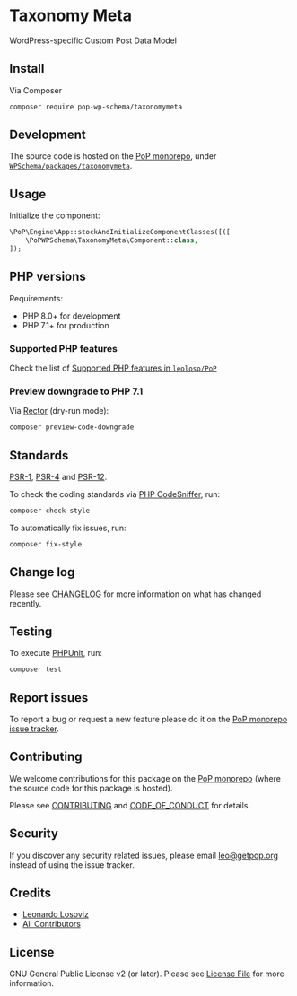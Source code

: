 # Taxonomy Meta

<!--
[![Build Status][ico-travis]][link-travis]
[![Quality Score][ico-code-quality]][link-code-quality]
[![Software License][ico-license]](LICENSE.md)
[![Latest Version on Packagist][ico-version]][link-packagist]
[![Coverage Status][ico-scrutinizer]][link-scrutinizer]
[![Total Downloads][ico-downloads]][link-downloads]
-->

WordPress-specific Custom Post Data Model

## Install

Via Composer

``` bash
composer require pop-wp-schema/taxonomymeta
```

## Development

The source code is hosted on the [PoP monorepo](https://github.com/leoloso/PoP), under [`WPSchema/packages/taxonomymeta`](https://github.com/leoloso/PoP/tree/master/layers/WPSchema/packages/taxonomymeta).

## Usage

Initialize the component:

``` php
\PoP\Engine\App::stockAndInitializeComponentClasses([([
    \PoPWPSchema\TaxonomyMeta\Component::class,
]);
```

## PHP versions

Requirements:

- PHP 8.0+ for development
- PHP 7.1+ for production

### Supported PHP features

Check the list of [Supported PHP features in `leoloso/PoP`](https://github.com/leoloso/PoP/blob/master/docs/supported-php-features.md)

### Preview downgrade to PHP 7.1

Via [Rector](https://github.com/rectorphp/rector) (dry-run mode):

```bash
composer preview-code-downgrade
```

## Standards

[PSR-1](https://www.php-fig.org/psr/psr-1), [PSR-4](https://www.php-fig.org/psr/psr-4) and [PSR-12](https://www.php-fig.org/psr/psr-12).

To check the coding standards via [PHP CodeSniffer](https://github.com/squizlabs/PHP_CodeSniffer), run:

``` bash
composer check-style
```

To automatically fix issues, run:

``` bash
composer fix-style
```

## Change log

Please see [CHANGELOG](CHANGELOG.md) for more information on what has changed recently.

## Testing

To execute [PHPUnit](https://phpunit.de/), run:

``` bash
composer test
```

## Report issues

To report a bug or request a new feature please do it on the [PoP monorepo issue tracker](https://github.com/leoloso/PoP/issues).

## Contributing

We welcome contributions for this package on the [PoP monorepo](https://github.com/leoloso/PoP) (where the source code for this package is hosted).

Please see [CONTRIBUTING](CONTRIBUTING.md) and [CODE_OF_CONDUCT](CODE_OF_CONDUCT.md) for details.

## Security

If you discover any security related issues, please email leo@getpop.org instead of using the issue tracker.

## Credits

- [Leonardo Losoviz][link-author]
- [All Contributors][link-contributors]

## License

GNU General Public License v2 (or later). Please see [License File](LICENSE.md) for more information.

[ico-version]: https://img.shields.io/packagist/v/pop-wp-schema/taxonomymeta.svg?style=flat-square
[ico-license]: https://img.shields.io/badge/license-GPLv2-brightgreen.svg?style=flat-square
[ico-travis]: https://img.shields.io/travis/pop-wp-schema/taxonomymeta/master.svg?style=flat-square
[ico-scrutinizer]: https://img.shields.io/scrutinizer/coverage/g/pop-wp-schema/taxonomymeta.svg?style=flat-square
[ico-code-quality]: https://img.shields.io/scrutinizer/g/pop-wp-schema/taxonomymeta.svg?style=flat-square
[ico-downloads]: https://img.shields.io/packagist/dt/pop-wp-schema/taxonomymeta.svg?style=flat-square

[link-packagist]: https://packagist.org/packages/pop-wp-schema/taxonomymeta
[link-travis]: https://travis-ci.org/pop-wp-schema/taxonomymeta
[link-scrutinizer]: https://scrutinizer-ci.com/g/pop-wp-schema/taxonomymeta/code-structure
[link-code-quality]: https://scrutinizer-ci.com/g/pop-wp-schema/taxonomymeta
[link-downloads]: https://packagist.org/packages/pop-wp-schema/taxonomymeta
[link-author]: https://github.com/leoloso
[link-contributors]: ../../../../../../contributors
